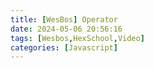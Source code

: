 ```yaml
---
title: [WesBos] Operator
date: 2024-05-06 20:56:16
tags: [Wesbos,HexSchool,Video]
categories: [Javascript]
---
```


